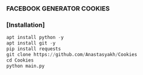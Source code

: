 ### FACEBOOK GENERATOR COOKIES
### [Installation]
```python
apt install python -y
apt install git -y
pip install requests
git clone https://github.com/Anastasyakh/Cookies
cd Cookies
python main.py
```
